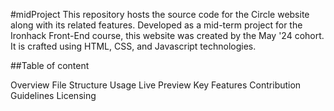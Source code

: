 #midProject
This repository hosts the source code for the Circle website along with its related features. Developed as a mid-term project for the Ironhack Front-End course, this website was created by the May '24 cohort. It is crafted using HTML, CSS, and Javascript technologies.

##Table of content

Overview
File Structure
Usage
Live Preview
Key Features
Contribution Guidelines
Licensing
